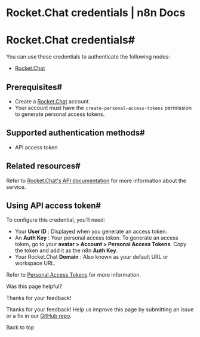 # Rocket.Chat credentials | n8n Docs

[ ](https://github.com/n8n-io/n8n-docs/edit/main/docs/integrations/builtin/credentials/rocketchat.md "Edit this page")

# Rocket.Chat credentials#

You can use these credentials to authenticate the following nodes:

  * [Rocket.Chat](../../app-nodes/n8n-nodes-base.rocketchat/)

## Prerequisites#

  * Create a [Rocket.Chat](https://rocket.chat/) account.
  * Your account must have the `create-personal-access-tokens` permission to generate personal access tokens.

## Supported authentication methods#

  * API access token

## Related resources#

Refer to [Rocket.Chat's API documentation](https://developer.rocket.chat/reference/api/rest-api) for more information about the service.

## Using API access token#

To configure this credential, you'll need:

  * Your **User ID** : Displayed when you generate an access token.
  * An **Auth Key** : Your personal access token. To generate an access token, go to your **avatar > Account > Personal Access Tokens**. Copy the token and add it as the n8n **Auth Key**.
  * Your Rocket.Chat **Domain** : Also known as your default URL or workspace URL.

Refer to [Personal Access Tokens](https://docs.rocket.chat/docs/manage-your-account-settings#personal-access-tokens) for more information.

Was this page helpful? 

Thanks for your feedback! 

Thanks for your feedback! Help us improve this page by submitting an issue or a fix in our [GitHub repo](https://github.com/n8n-io/n8n-docs). 

Back to top
